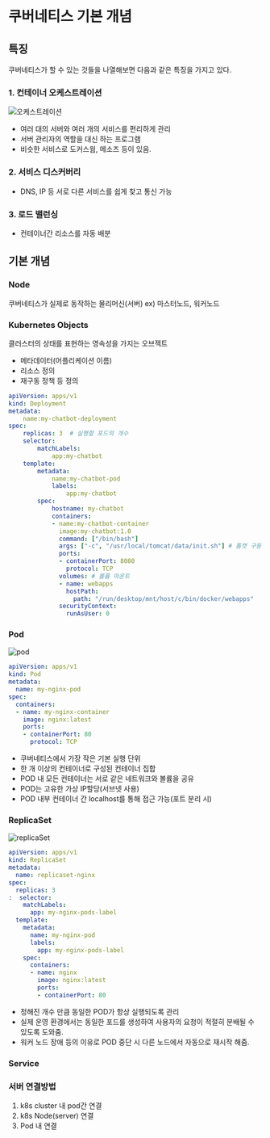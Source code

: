 # 쿠버네티스 기본 개념

## 특징
쿠버네티스가 할 수 있는 것들을 나열해보면 다음과 같은 특징을 가지고 있다.

### 1. 컨테이너 오케스트레이션
![오케스트레이션](https://github.com/user-attachments/assets/993de2d1-a21a-482b-b2c2-7266c66e63b5)

- 여러 대의 서버와 여러 개의 서비스를 편리하게 관리
- 서버 관리자의 역할을 대신 하는 프로그램
- 비슷한 서비스로 도커스웜, 메소즈 등이 있음.

### 2. 서비스 디스커버리
- DNS, IP 등 서로 다른 서비스를 쉽게 찾고 통신 가능

### 3. 로드 밸런싱
- 컨테이너간 리소스를 자동 배분

## 기본 개념
### Node
쿠버네티스가 실제로 동작하는 물리머신(서버)
ex) 마스터노드, 워커노드

### Kubernetes Objects
클러스터의 상태를 표현하는 영속성을 가지는 오브젝트

- 메타데이터(어플리케이션 이름)
- 리소스 정의
- 재구동 정책 등 정의

```yaml
apiVersion: apps/v1
kind: Deployment
metadata: 
    name:my-chatbot-deployment
spec: 
    replicas: 3  # 실행할 포드의 개수
    selector:
        matchLabels: 
            app:my-chatbot
    template:
        metadata:
            name:my-chatbot-pod
            labels: 
                app:my-chatbot
        spec:
            hostname: my-chatbot
            containers: 
            - name:my-chatbot-container
              image:my-chatbot:1.0
              command: ["/bin/bash"]
              args: ["-c", "/usr/local/tomcat/data/init.sh"] # 톰캣 구동
              ports: 
              - containerPort: 8080
                protocol: TCP
              volumes: # 볼륨 마운트
              - name: webapps
                hostPath:
                  path: "/run/desktop/mnt/host/c/bin/docker/webapps"
              securityContext:
                runAsUser: 0
```

### Pod
![pod](https://github.com/user-attachments/assets/7868624c-d54c-4ac1-b1cd-084ef40f8bcb)

```yaml
apiVersion: apps/v1
kind: Pod
metadata:
  name: my-nginx-pod
spec:
  containers:
  - name: my-nginx-container
    image: nginx:latest
    ports:
    - containerPort: 80
      protocol: TCP
```
- 쿠버네티스에서 가장 작은 기본 실행 단위
- 한 개 이상의 컨테이너로 구성된 컨테이너 집합
- POD 내 모든 컨테이너는 서로 같은 네트워크와 볼륨을 공유
- POD는 고유한 가상 IP할당(서브넷 사용)
- POD 내부 컨테이너 간 localhost를 통해 접근 가능(포트 분리 시)

### ReplicaSet

![replicaSet](https://github.com/user-attachments/assets/30f53fa4-2756-4bf5-b555-d32b2f77fc18)

```yaml
apiVersion: apps/v1
kind: ReplicaSet
metadata:
  name: replicaset-nginx
spec:
  replicas: 3
:  selector:
    matchLabels:
      app: my-nginx-pods-label
  template:
    metadata:
      name: my-nginx-pod
      labels:
        app: my-nginx-pods-label
    spec:
      containers:
      - name: nginx
        image: nginx:latest
        ports:
        - containerPort: 80
```

- 정해진 개수 만큼 동일한 POD가 항상 실행되도록 관리
- 실제 운영 환경에서는 동일한 포드를 생성하여 사용자의 요청이 적절히 분배될 수 있도록 도와줌.
- 워커 노드 장애 등의 이유로 POD 중단 시 다른 노드에서 자동으로 재시작 해줌.

### Service


### 서버 연결방법
1. k8s cluster 내 pod간 연결
2. k8s Node(server) 연결
3. Pod 내 연결
